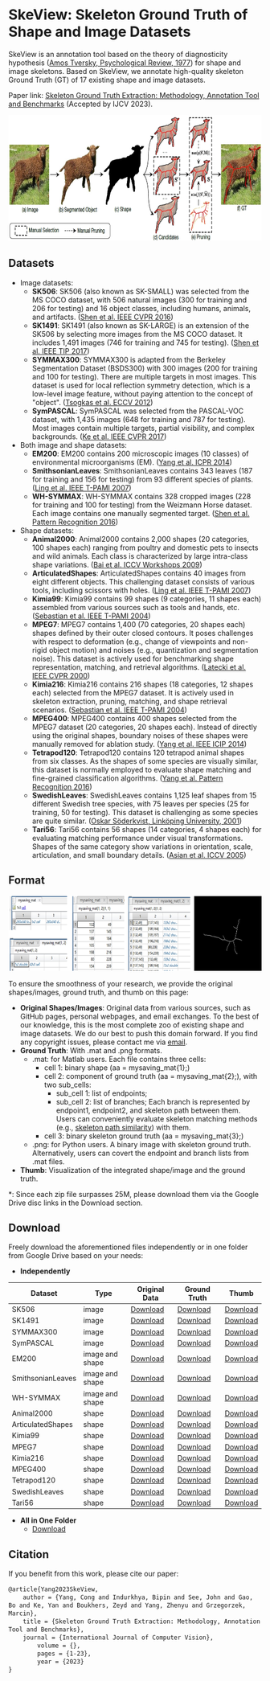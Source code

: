 # SkeView: Skeleton Ground Truth of Shape and Image Datasets

SkeView is an annotation tool based on the theory of diagnosticity hypothesis ([Amos Tversky, Psychological Review, 1977](http://www.ai.mit.edu/projects/dm/Tversky-features.pdf)) for shape and image skeletons. Based on SkeView, we annotate high-quality skeleton Ground Truth (GT) of 17 existing shape and image datasets. 

Paper link: [Skeleton Ground Truth Extraction: Methodology, Annotation Tool and Benchmarks](https://arxiv.org/abs/2310.06437) (Accepted by IJCV 2023).

<img src="skeview.jpg" height="250">

## Datasets

- Image datasets:
  - **SK506**: SK506 (also known as SK-SMALL) was selected from the MS COCO dataset, with 506 natural images (300 for training and 206 for testing) and 16 object classes, including humans, animals, and artifacts. ([Shen et al. IEEE CVPR 2016](https://openaccess.thecvf.com/content_cvpr_2016/papers/Shen_Object_Skeleton_Extraction_CVPR_2016_paper.pdf))
  - **SK1491**: SK1491 (also known as SK-LARGE) is an extension of the SK506 by selecting more images from the MS COCO dataset. It includes 1,491 images (746 for training and 745 for testing). ([Shen et al. IEEE TIP 2017](https://ieeexplore.ieee.org/abstract/document/8000414))
  - **SYMMAX300**: SYMMAX300 is adapted from the Berkeley Segmentation Dataset (BSDS300) with 300 images (200 for training and 100 for testing). There are multiple targets in most images. This dataset is used for local reflection symmetry detection, which is a low-level image feature, without paying attention to the concept of "object". ([Tsogkas et al. ECCV 2012](https://inria.hal.science/hal-00856535/document))
  - **SymPASCAL**: SymPASCAL was selected from the PASCAL-VOC dataset, with 1,435 images (648 for training and 787 for testing). Most images contain multiple targets, partial visibility, and complex backgrounds. ([Ke et al. IEEE CVPR 2017](https://openaccess.thecvf.com/content_cvpr_2017/papers/Ke_SRN_Side-output_Residual_CVPR_2017_paper.pdf))
- Both image and shape datasets:
  - **EM200**: EM200 contains 200 microscopic images (10 classes) of environmental microorganisms (EM). ([Yang et al. ICPR 2014](https://projet.liris.cnrs.fr/imagine/pub/proceedings/ICPR-2014/data/5209d374.pdf))
  - **SmithsonianLeaves**: SmithsonianLeaves contains 343 leaves (187 for training and 156 for testing) from 93 different species of plants. ([Ling et al. IEEE T-PAMI 2007](https://citeseerx.ist.psu.edu/document?repid=rep1&type=pdf&doi=c9bb27a60b6c2555a4c01c4c0b8808f1e3625403))
  - **WH-SYMMAX**: WH-SYMMAX contains 328 cropped images (228 for training and 100 for testing) from the Weizmann Horse dataset. Each image contains one manually segmented target. ([Shen et al. Pattern Recognition 2016](https://www.vlrlab.net/admin/uploads/avatars/Multiple_instance_subspace_learning_via_partial_random_projection_tree_for_local_reflection_symmetry_in_natural_images.pdf))
- Shape datasets:
  - **Animal2000**: Animal2000 contains 2,000 shapes (20 categories, 100 shapes each) ranging from poultry and domestic pets to insects and wild animals. Each class is characterized by large intra-class shape variations. ([Bai et al. ICCV Workshops 2009](http://pages.ucsd.edu/~ztu/publication/iccv09_nordia_ics.pdf))
  - **ArticulatedShapes**: ArticulatedShapes contains 40 images from eight different objects. This challenging dataset consists of various tools, including scissors with holes. ([Ling et al. IEEE T-PAMI 2007](https://citeseerx.ist.psu.edu/document?repid=rep1&type=pdf&doi=c9bb27a60b6c2555a4c01c4c0b8808f1e3625403))
  - **Kimia99**: Kimia99 contains 99 shapes (9 categories, 11 shapes each) assembled from various sources such as tools and hands, etc. ([Sebastian et al. IEEE T-PAMI 2004](https://ieeexplore.ieee.org/abstract/document/1273924))
  - **MPEG7**: MPEG7 contains 1,400 (70 categories, 20 shapes each) shapes defined by their outer closed contours. It poses challenges with respect to deformation (e.g., change of viewpoints and non-rigid object motion) and noises (e.g., quantization and segmentation noise). This dataset is actively used for benchmarking shape representation, matching, and retrieval algorithms. ([Latecki et al. IEEE CVPR 2000](https://ieeexplore.ieee.org/abstract/document/855850))
  - **Kimia216**: Kimia216 contains 216 shapes (18 categories, 12 shapes each) selected from the MPEG7 dataset. It is actively used in skeleton extraction, pruning, matching, and shape retrieval scenarios. ([Sebastian et al. IEEE T-PAMI 2004](https://ieeexplore.ieee.org/abstract/document/1273924))
  - **MPEG400**: MPEG400 contains 400 shapes selected from the MPEG7 dataset (20 categories, 20 shapes each). Instead of directly using the original shapes, boundary noises of these shapes were manually removed for ablation study. ([Yang et al. IEEE ICIP 2014](https://ieeexplore.ieee.org/abstract/document/7025446))
  - **Tetrapod120**: Tetrapod120 contains 120 tetrapod animal shapes from six classes. As the shapes of some species are visually similar, this dataset is normally employed to evaluate shape matching and fine-grained classification algorithms. ([Yang et al. Pattern Recognition 2016](https://www.sciencedirect.com/science/article/abs/pii/S0031320316000431))
  - **SwedishLeaves**: SwedishLeaves contains 1,125 leaf shapes from 15 different Swedish tree species, with 75 leaves per species (25 for training, 50 for testing). This dataset is challenging as some species are quite similar. ([Oskar Söderkvist, Linköping University, 2001](https://www.diva-portal.org/smash/get/diva2:303038/FULLTEXT01.pdf))
  - **Tari56**: Tari56 contains 56 shapes (14 categories, 4 shapes each) for evaluating matching performance under visual transformations. Shapes of the same category show variations in orientation, scale, articulation, and small boundary details. ([Asian et al. ICCV 2005](https://ieeexplore.ieee.org/abstract/document/1544875))


## Format

<img src="matlab.jpg" height="150">

To ensure the smoothness of your research, we provide the original shapes/images, ground truth, and thumb on this page: 
- **Original Shapes/Images**: Original data from various sources, such as GitHub pages, personal webpages, and email exchanges. To the best of our knowledge, this is the most complete zoo of existing shape and image datasets. We do our best to push this domain forward. If you find any copyright issues, please contact me via [email](https://cong-yang.github.io/).
- **Ground Truth**: With .mat and .png formats.
  - .mat: for Matlab users. Each file contains three cells:
    - cell 1: binary shape (aa = mysaving_mat{1};)
    - cell 2: component of ground truth (aa = mysaving_mat{2};), with two sub_cells:
      - sub_cell 1: list of endpoints;
      - sub_cell 2: list of branches; Each branch is represented by endpoint1, endpoint2, and skeleton path between them. Users can conveniently evaluate skeleton matching methods (e.g., [skeleton path similarity](https://ieeexplore.ieee.org/document/4359369)) with them.
    - cell 3: binary skeleton ground truth (aa = mysaving_mat{3};)
  - .png: for Python users. A binary image with skeleton ground truth. Alternatively, users can covert the endpoint and branch lists from .mat files.
- **Thumb**: Visualization of the integrated shape/image and the ground truth.

*: Since each zip file surpasses 25M, please download them via the Google Drive disc links in the Download section.

## Download

Freely download the aforementioned files independently or in one folder from Google Drive based on your needs:

- **Independently**

| Dataset  | Type | Original Data |  Ground Truth  |  Thumb  |
| ------------- | ------------- | ------------- | ------------- | ------------- |
| SK506 | image | [Download](https://drive.google.com/file/d/1YT7e2xejEhQ-rmkDk2TFEzjHrFbK4Yuw/view?usp=sharing) | [Download](https://drive.google.com/file/d/1XDEashqwtZh_0mck48h82A7IwEA-j5rg/view?usp=sharing) | [Download](https://drive.google.com/file/d/1MZKJcRI1Vtyn0Lv_-g-LnWuFFgQyu425/view?usp=sharing) |
| SK1491 | image  | [Download](https://drive.google.com/file/d/1yTlI7b-XC4PHA2NW_sT2OO2ZQrhHRHoe/view?usp=drive_link) | [Download](https://drive.google.com/file/d/1vlGFOy1PzgMuojwXLPLPatHsE5lzzU1r/view?usp=drive_link) | [Download](https://drive.google.com/file/d/1glKWiY8B5almi9N5k0bMm9KRhzlRifYR/view?usp=drive_link) |
| SYMMAX300  | image  | [Download](https://drive.google.com/file/d/1XxgY-7TbiJVaWp9FMhc8f0Vr7R2gG57o/view?usp=drive_link) | [Download](https://drive.google.com/file/d/1ZHhgy8u1xM_nNk1ZWC4q_24RfkKdJbyM/view?usp=drive_link) | [Download](https://drive.google.com/file/d/1tWi7ynb5WPOZMtB8rIJANNrf-f-2tbC_/view?usp=drive_link) |
| SymPASCAL  | image  | [Download](https://drive.google.com/file/d/1yYTkuDNQTI1UMHRb5y6jxnpbOFcRQgkt/view?usp=drive_link) | [Download](https://drive.google.com/file/d/1WoqEcJ8y3iGJPkSOxO_wY4MC2GDV9LSI/view?usp=drive_link) | [Download](https://drive.google.com/file/d/1NHJny7Ft3y04_NAhT6yOFzyC1aEfzwR2/view?usp=drive_link) |
| EM200  | image and shape  | [Download](https://drive.google.com/file/d/1MsXX83xSs_ZrhODErrMXzHpWGVdjW2n4/view?usp=drive_link) | [Download](https://drive.google.com/file/d/1dxDGnokJmA6x1yal_0KrppA2j38OhBUg/view?usp=drive_link) | [Download](https://drive.google.com/file/d/11zV4g7dl0DH_KWgBGwtiQLwZPLrjglE-/view?usp=drive_link) |
| SmithsonianLeaves  | image and shape  | [Download](https://drive.google.com/file/d/12hNjLCWaQh0FmDCwIXUIf4pI3H__ygSm/view?usp=drive_link) | [Download](https://drive.google.com/file/d/1iC0oU-tNAqA8inOGQciJqJSL3Ud7bJ6R/view?usp=drive_link) | [Download](https://drive.google.com/file/d/1QtspopRC04HhNSLsnb_V6KN9xpt1fLZ7/view?usp=drive_link) |
| WH-SYMMAX  | image and shape  | [Download](https://drive.google.com/file/d/1OQzi5goTCVaqQsL30S4sEhYBq3FUIv_Z/view?usp=drive_link) | [Download](https://drive.google.com/file/d/1h4WjROuocIhEdxU1nn2KmS8IcIDjw754/view?usp=drive_link) | [Download](https://drive.google.com/file/d/1sRYLmjPPHCgsgLqVn2U_4ZisKreVyPnV/view?usp=drive_link) |
| Animal2000  | shape | [Download](https://drive.google.com/file/d/1vmksd2CRLihgYa__WH95ouAiu4CFoeNm/view?usp=drive_link) | [Download](https://drive.google.com/file/d/1Fjrfx6pph2oFTqRz5tdScB85yeWy-2l2/view?usp=drive_link) | [Download](https://drive.google.com/file/d/1oxtsKDtdNKUd_5lLGVYYwoY1oOZNc9b9/view?usp=drive_link) |
| ArticulatedShapes  | shape  | [Download](https://drive.google.com/file/d/1wzA4T7-8iDYyXGj1g81HXq_uWN5HwysA/view?usp=drive_link) | [Download](https://drive.google.com/file/d/1d8RuEux48vVtMy-bukBX-IsMftQZOauI/view?usp=sharing) | [Download](https://drive.google.com/file/d/1iI75OA5udE3OPhYUXcQi2J46d_puctcO/view?usp=drive_link) |
| Kimia99  | shape  | [Download](https://drive.google.com/file/d/1mWIrVJ127d-3UTx8fDuSv9IeAVIIpCAG/view?usp=drive_link) | [Download](https://drive.google.com/file/d/14O9Q4bmdaTk-W_8bEDXiXZQGc-7hi7pW/view?usp=drive_link) | [Download](https://drive.google.com/file/d/1FR1f6GFm-letWhJuzYtYTWKjtb1Ivc5X/view?usp=drive_link) |
| MPEG7  | shape  | [Download](https://drive.google.com/file/d/1W4n8gdi0wOx3YPcqlmVd1cEn5pXsIyyJ/view?usp=drive_link) | [Download](https://drive.google.com/file/d/1_drMe5Tba-A9Fr1VtJFGAX0FP2jBQU9R/view?usp=drive_link) | [Download](https://drive.google.com/file/d/1k_4qfSx_j6pXo4B4VGuR9dZM1ZbW4PbP/view?usp=drive_link) |
| Kimia216  | shape  | [Download](https://drive.google.com/file/d/16KyJRlAWJmGe32EN75aoZH7D3XHMXAxb/view?usp=drive_link) | [Download](https://drive.google.com/file/d/1D_wLfITpmRRhy00zXdZWK9-XPdXYRYK9/view?usp=drive_link) | [Download](https://drive.google.com/file/d/1qSv8sOX7kfUXE8rHUHhMp9jq-dvqjYrn/view?usp=drive_link) |
| MPEG400  | shape  | [Download](https://drive.google.com/file/d/1Vf3H7oP1PSIdtxqo0-6lVrmEKnY3p2xV/view?usp=drive_link) | [Download](https://drive.google.com/file/d/1m04__AhdUy0d_uKk5pmOGQb-6GIcT_wD/view?usp=drive_link) | [Download](https://drive.google.com/file/d/1yHh3veW5h8U88nIfWykRiz4ugGB3-apG/view?usp=drive_link) |
| Tetrapod120  | shape  | [Download](https://drive.google.com/file/d/1P-DXfDNHoFZiBEk2wXB91w8tHzuPTT5o/view?usp=drive_link) | [Download](https://drive.google.com/file/d/1vtawOSMS4qT9slYSc19ybHIWnNarybEg/view?usp=drive_link) | [Download](https://drive.google.com/file/d/1Zvtosxz6y_l6vrDgjYH50QAi2yEi1pR4/view?usp=drive_link) |
| SwedishLeaves  | shape  | [Download](https://drive.google.com/file/d/1y9EwKsq_dnNLNkz7gnMCADG2nmh3zqJr/view?usp=drive_link) | [Download](https://drive.google.com/file/d/1V_9CcW_sXtj9N5cAkyhTEk5IPQ-L6g3C/view?usp=drive_link) | [Download](https://drive.google.com/file/d/1eOwKIB0N_MBrc0dFBm0T680uqNZ4wAo2/view?usp=drive_link) |
| Tari56  | shape  | [Download](https://drive.google.com/file/d/13uX2SW19dJJeGzgD2Tg0jvFeqz-hgvHh/view?usp=drive_link) | [Download](https://drive.google.com/file/d/17DKRw8Y-g07WMexCcBpS3WmXgsQylooW/view?usp=drive_link) | [Download](https://drive.google.com/file/d/1de3F4mhJUVMsdaME8nto-mdm8fTtbvHY/view?usp=drive_link) |

- **All in One Folder**
  - [Download](https://drive.google.com/drive/folders/1F1TEZOgShNSGZn2uBtbw0xYen25zsPn9?usp=sharing)
 
## Citation

If you benefit from this work, please cite our paper:

	@article{Yang2023SkeView,
		author = {Yang, Cong and Indurkhya, Bipin and See, John and Gao, Bo and Ke, Yan and Boukhers, Zeyd and Yang, Zhenyu and Grzegorzek, Marcin},
		title = {Skeleton Ground Truth Extraction: Methodology, Annotation Tool and Benchmarks},
		journal = {International Journal of Computer Vision},
            volume = {},
            pages = {1-23},
            year = {2023}
	}
